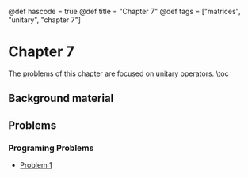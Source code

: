 @def hascode = true
@def title = "Chapter 7"
@def tags = ["matrices", "unitary", "chapter 7"]

# Chapter 7
The problems of this chapter are focused on unitary operators.
\toc
## Background material


## Problems

### Programing Problems
- [Problem 1](../ch7_problems/pp1)
